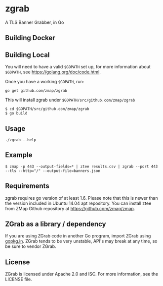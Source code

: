zgrab
==================

A TLS Banner Grabber, in Go

## Building Docker


## Building Local

You will need to have a valid `$GOPATH` set up, for more information about `$GOPATH`, see https://golang.org/doc/code.html.

Once you have a working `$GOPATH`, run:

```
go get github.com/zmap/zgrab
```

This will install zgrab under `$GOPATH/src/github.com/zmap/zgrab`

```
$ cd $GOPATH/src/github.com/zmap/zgrab
$ go build
```

## Usage

```
./zgrab --help
```

## Example

```
$ zmap -p 443 --output-fields=* | ztee results.csv | zgrab --port 443 --tls --http="/" --output-file=banners.json
```

## Requirements

zgrab requires go version of at least 1.6. Please note that this is newer than the version included in Ubuntu 14.04 apt repository. You can install ztee from ZMap Github repository at https://github.com/zmap/zmap.


## ZGrab as a library / dependency

If you are using ZGrab code in another Go program, import ZGrab using [gopkg.in](http://gopkg.in). ZGrab tends to be very unstable, API's may break at any time, so be sure to vendor ZGrab.

## License

ZGrab is licensed under Apache 2.0 and ISC. For more information, see the LICENSE file.
